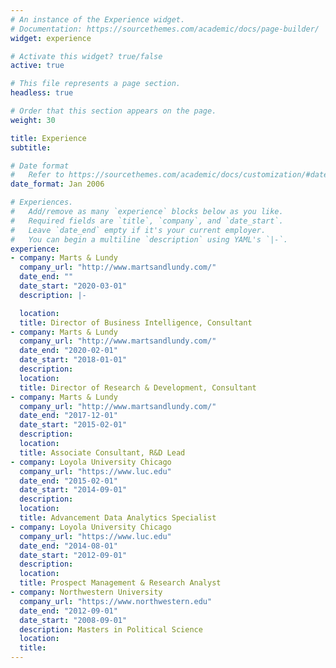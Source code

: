```yaml
---
# An instance of the Experience widget.
# Documentation: https://sourcethemes.com/academic/docs/page-builder/
widget: experience

# Activate this widget? true/false
active: true

# This file represents a page section.
headless: true

# Order that this section appears on the page.
weight: 30

title: Experience
subtitle:

# Date format
#   Refer to https://sourcethemes.com/academic/docs/customization/#date-format
date_format: Jan 2006

# Experiences.
#   Add/remove as many `experience` blocks below as you like.
#   Required fields are `title`, `company`, and `date_start`.
#   Leave `date_end` empty if it's your current employer.
#   You can begin a multiline `description` using YAML's `|-`.
experience:
- company: Marts & Lundy
  company_url: "http://www.martsandlundy.com/"
  date_end: ""
  date_start: "2020-03-01"
  description: |-

  location: 
  title: Director of Business Intelligence, Consultant
- company: Marts & Lundy
  company_url: "http://www.martsandlundy.com/"
  date_end: "2020-02-01"
  date_start: "2018-01-01"
  description: 
  location: 
  title: Director of Research & Development, Consultant
- company: Marts & Lundy
  company_url: "http://www.martsandlundy.com/"
  date_end: "2017-12-01"
  date_start: "2015-02-01"
  description: 
  location: 
  title: Associate Consultant, R&D Lead
- company: Loyola University Chicago
  company_url: "https://www.luc.edu"
  date_end: "2015-02-01"
  date_start: "2014-09-01"
  description: 
  location: 
  title: Advancement Data Analytics Specialist
- company: Loyola University Chicago
  company_url: "https://www.luc.edu"
  date_end: "2014-08-01"
  date_start: "2012-09-01"
  description: 
  location: 
  title: Prospect Management & Research Analyst
- company: Northwestern University
  company_url: "https://www.northwestern.edu"
  date_end: "2012-09-01"
  date_start: "2008-09-01"
  description: Masters in Political Science
  location: 
  title: 
---
```

